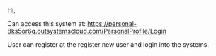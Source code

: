 Hi,

Can access this system at: https://personal-8ks5or6q.outsystemscloud.com/PersonalProfile/Login

User can register at the register new user and login into the systems.
